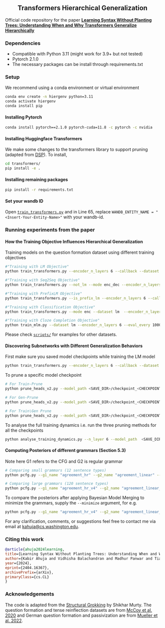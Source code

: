 <h2 align="center">
  Transformers Hierarchical Generalization
</h2>

Official code repository for the paper [**Learning Syntax Without Planting Trees: Understanding When and Why Transformers Generalize Hierarchically**](https://arxiv.org/abs/2404.16367)

### Dependencies
- Compatible with Python 3.11 (might work for 3.9+ but not tested)
- Pytorch 2.1.0
- The necessary packages can be install through requirements.txt

### Setup
We recommend using a conda environment or virtual environment

```bash
conda env create -n hiergenv python=3.11
conda activate hiergenv
conda install pip
```
#### Installing Pytorch
```bash
conda install pytorch==2.1.0 pytorch-cuda=11.8 -c pytorch -c nvidia
```

#### Installing Huggingface Transformers
We make some changes to the transformers library to support pruning (adapted from [DSP](https://github.com/rycolab/differentiable-subset-pruning)). To install,

```bash
cd transformers/
pip install -e .
```

#### Installing remaining packages
```bash
pip install -r requirements.txt
```

#### Set your wandb ID
Open [`train_transformers.py`](train_transformers.py) and in Line 65, replace `WANDB_ENTITY_NAME = "<Insert-Your-Entity-Name>"` with your wandb-id.

### Running experiments from the paper

#### How the Training Objective Influences Hierarchical Generalization 
Training models on the question formation dataset using different training objectives

```bash
#"Training with LM Objective"
python train_transformers.py --encoder_n_layers 6 --callback --dataset lm --max_train_steps 300000 --max_grad_norm 1 --eval_every 1000 --seed 42 --tied-embedding

#"Training with Seq2Seq Objective"
python train_transformers.py --not_lm --mode enc_dec --encoder_n_layers 6 --decoder_n_layers 6 --callback --dataset lm --max_train_steps 300000 --max_grad_norm 1 --eval_every 1000 --seed 42 --tied-embedding

#"Training with PrefixLM Objective"
python train_transformers.py --is_prefix_lm --encoder_n_layers 6 --callback --dataset lm --max_train_steps 300000 --max_grad_norm 1 --eval_every 1000 --seed 42 --tied-embedding

#"Training with Classification Objective"
python train_transformers.py --mode enc --dataset lm  --encoder_n_layers 6 --callback --eval_every 1000 --callback --causal_encoder --seed 42 --max_train_steps 300000

#"Training with Cloze Completion Objective"
python train_mlm.py --dataset lm --encoder_n_layers 6 --eval_every 1000 --callback --mask_strategy aux --causal_encoder --seed 42
```

Please check [`scripts/`](scripts/) for examples for other datasets.

#### Discovering Subnetworks with Different Generalization Behaviors

First make sure you saved model checkpoints while training the LM model

```bash
python train_transformers.py --encoder_n_layers 6 --callback --dataset lm --max_train_steps 300000 --max_grad_norm 1 --eval_every 1000 --seed 42 --tied-embedding --save_every 1000 --save_dir "<PATH TO SAVE CHECKPOINTS>"
```

To prune a specific model checkpoint
```bash
# For Train-Prune
python prune_heads_v2.py --model_path <SAVE_DIR>/checkpoint_<CHECKPOINT>.pkl --dataset qf --n_layer 6 --tied-embedding --split_for_pruning "train" --pruning_steps 10000 --pruning_lr 0.05 --l0_penalty 0.015

# For Gen-Prune
python prune_heads_v2.py --model_path <SAVE_DIR>/checkpoint_<CHECKPOINT>.pkl --dataset qf --n_layer 6 --tied-embedding --split_for_pruning "test" --pruning_steps 10000 --pruning_lr 0.05 --l0_penalty 0.015

# For Train\Gen Prune
python prune_heads_v2.py --model_path <SAVE_DIR>/checkpoint_<CHECKPOINT>.pkl --dataset qf --n_layer 6 --tied-embedding --split_for_pruning "train" --find_overfitted_heads --pruning_steps 10000 --pruning_lr 0.05 --l0_penalty 0.015
```

To analyse the full training dynamics i.e. run the three pruning methods for all the checkpoints

```bash
python analyse_training_dynamics.py --n_layer 6 --model_path  <SAVE_DIR> --last_ckpt 300000 --incr 1000 --tied-embeddings  --pruning_steps 10000 --pruning_lr 0.05 --l0_penalty 0.015 --seed 42
```

#### Computing Posteriors of different grammars (Section 5.3)
Note here G1 refers to the CFG and G2 is regular grammar
```bash
# Comparing small grammars (12 sentence types)
python pcfg.py --g1_name "agreement_hr" --g2_name "agreement_linear" --save_dir <SAVE_DIR>

# Comparing large grammars (120 sentence types)
python pcfg.py --g1_name "agreement_hr_v4" --g2_name "agreement_linear_v4" --save_dir <SAVE_DIR>
```

To compare the posteriors after applying Bayesian Model Merging to minimize the grammars, supply the `--minimize` argument, for e.g.

```bash
python pcfg.py --g1_name "agreement_hr_v4" --g2_name "agreement_linear_v4" --save_dir <SAVE_DIR> --minimize
```

For any clarification, comments, or suggestions feel free to contact me via email at [kahuja@cs.washington.edu](mailto:kahuja@cs.washington.edu).

### Citing this work
```bibtex
@article{ahuja2024learning,
title={Learning Syntax Without Planting Trees: Understanding When and Why Transformers Generalize Hierarchically}, 
author={Kabir Ahuja and Vidhisha Balachandran and Madhur Panwar and Tianxing He and Noah A. Smith and Navin Goyal and Yulia Tsvetkov},
year={2024},
eprint={2404.16367},
archivePrefix={arXiv},
primaryClass={cs.CL}
}
```

### Acknowledgements
The code is adapted from the [Structural Grokking](https://github.com/murtyshikhar/structural-grokking) by Shikhar Murty. The question formation and tense reinflection datasets are from [McCoy et al. 2020](https://github.com/tommccoy1/rnn-hierarchical-biases) and German question formation and passivization are from [Mueller et al. 2022](https://github.com/sebschu/multilingual-transformations/tree/main).